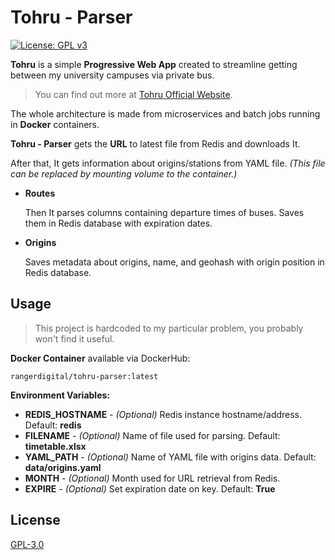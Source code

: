# Tohru - Parser
[![License: GPL v3](https://img.shields.io/badge/License-GPLv3-blue.svg)](https://www.gnu.org/licenses/gpl-3.0)


**Tohru** is a simple **Progressive Web App** created to streamline getting between my university campuses via private bus.

>You can find out more at [Tohru Official Website](https://tohru.bednarski.dev).

The whole architecture is made from microservices and batch jobs running in **Docker** containers.

**Tohru - Parser** gets the **URL** to latest file from Redis and downloads It.

After that, It gets information about origins/stations from YAML file. _(This file can be replaced by mounting volume to the container.)_

- **Routes**

    Then It parses columns containing departure times of buses. Saves them in Redis database with expiration dates.

- **Origins**

    Saves metadata about origins, name, and geohash with origin position in Redis database.


## Usage

>This project is hardcoded to my particular problem, you probably won't find it useful.

**Docker Container** available via DockerHub:
```
rangerdigital/tohru-parser:latest
```

**Environment Variables:**
- **REDIS_HOSTNAME** - _(Optional)_ Redis instance hostname/address. Default: **redis**
- **FILENAME** - _(Optional)_ Name of file used for parsing. Default: **timetable.xlsx**
- **YAML_PATH** - _(Optional)_ Name of YAML file with origins data. Default: **data/origins.yaml**
- **MONTH** - _(Optional)_ Month used for URL retrieval from Redis.
- **EXPIRE** - _(Optional)_ Set expiration date on key. Default: **True**

## License
[GPL-3.0](https://choosealicense.com/licenses/gpl-3.0/)
